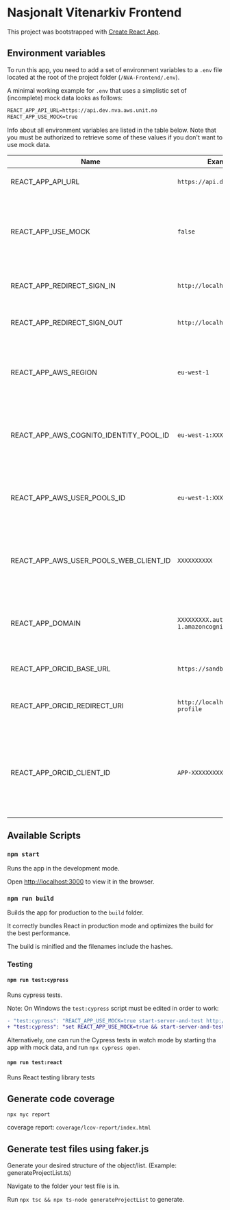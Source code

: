 # Nasjonalt Vitenarkiv Frontend

This project was bootstrapped with [Create React App](https://github.com/facebook/create-react-app).

## Environment variables

To run this app, you need to add a set of environment variables to a `.env` file located at the root of the project folder (`/NVA-Frontend/.env`).

A minimal working example for `.env` that uses a simplistic set of (incomplete) mock data looks as follows:

```markdown
REACT_APP_API_URL=https://api.dev.nva.aws.unit.no
REACT_APP_USE_MOCK=true
```

Info about all environment variables are listed in the table below. Note that you must be authorized to retrieve some of these values if you don't want to use mock data.

| Name                                   | Example value                                | Description                                                                              |
| -------------------------------------- | -------------------------------------------- | ---------------------------------------------------------------------------------------- |
| REACT_APP_API_URL                      | `https://api.dev.nva.aws.unit.no`            | Required. Base URL to the API.                                                           |
| REACT_APP_USE_MOCK                     | `false`                                      | Whether to use local mock data or not. If `true`, no more variables are needed.          |
| REACT_APP_REDIRECT_SIGN_IN             | `http://localhost:3000`                      | Callback URI for successfull login.                                                      |
| REACT_APP_REDIRECT_SIGN_OUT            | `http://localhost:3000/logout`               | Callback URI for successfull logout.                                                     |
| REACT_APP_AWS_REGION                   | `eu-west-1`                                  | Value can be found by logging in to the Parameter Store in AWS.                          |
| REACT_APP_AWS_COGNITO_IDENTITY_POOL_ID | `eu-west-1:XXXXXXXXXX`                       | Value can be found by logging in to the Parameter Store in AWS.                          |
| REACT_APP_AWS_USER_POOLS_ID            | `eu-west-1:XXXXXXXXXX`                       | Value can be found by logging in to the Parameter Store in AWS.                          |
| REACT_APP_AWS_USER_POOLS_WEB_CLIENT_ID | `XXXXXXXXXX`                                 | Value can be found by logging in to the Parameter Store in AWS.                          |
| REACT_APP_DOMAIN                       | `XXXXXXXXX.auth.eu-west-1.amazoncognito.com` | Value can be found by logging in to the Parameter Store in AWS.                          |
| REACT_APP_ORCID_BASE_URL               | `https://sandbox.orcid.org`                  | Base URL to ORCID integration.                                                           |
| REACT_APP_ORCID_REDIRECT_URI           | `http://localhost:3000/my-profile`           | Callback URI for successfull connection to ORCID.                                        |
| REACT_APP_ORCID_CLIENT_ID              | `APP-XXXXXXXXX`                              | Value can be found by logging in to the Parameter Store in AWS or ORCID Admin dashboard. |

## Available Scripts

### `npm start`

Runs the app in the development mode.

Open [http://localhost:3000](http://localhost:3000) to view it in the browser.

### `npm run build`

Builds the app for production to the `build` folder.

It correctly bundles React in production mode and optimizes the build for the best performance.

The build is minified and the filenames include the hashes.

### Testing

#### `npm run test:cypress`

Runs cypress tests.

Note: On Windows the `test:cypress` script must be edited in order to work:

```diff
- "test:cypress": "REACT_APP_USE_MOCK=true start-server-and-test http://localhost:3000",
+ "test:cypress": "set REACT_APP_USE_MOCK=true && start-server-and-test http://localhost:3000",
```

Alternatively, one can run the Cypress tests in watch mode by starting tha app with mock data, and run `npx cypress open`.

#### `npm run test:react`

Runs React testing library tests

## Generate code coverage

`npx nyc report`

coverage report: `coverage/lcov-report/index.html`

## Generate test files using faker.js

Generate your desired structure of the object/list. (Example: generateProjectList.ts)

Navigate to the folder your test file is in.

Run `npx tsc && npx ts-node generateProjectList` to generate.
